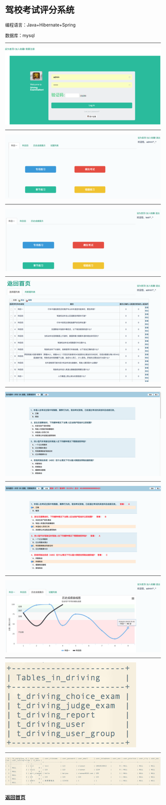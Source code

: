 # 驾校考试评分系统
<p>编程语言：Java+Hibernate+Spring</p>
<p>数据库：mysql</p>

----

![](https://github.com/perixiaowan/MarkdownPhotos/blob/master/project/driving/denglu.png?raw=true)

----

![](https://github.com/perixiaowan/MarkdownPhotos/blob/master/project/driving/admin.png?raw=true)

----

![](https://github.com/perixiaowan/MarkdownPhotos/blob/master/project/driving/test.png?raw=true)

----

![](https://github.com/perixiaowan/MarkdownPhotos/blob/master/project/driving/list.png?raw=true)

----

![](https://github.com/perixiaowan/MarkdownPhotos/blob/master/project/driving/exam.png?raw=true)

----

![](https://github.com/perixiaowan/MarkdownPhotos/blob/master/project/driving/examandresult.png?raw=true)

----


![](https://github.com/perixiaowan/MarkdownPhotos/blob/master/project/driving/score.png?raw=true)

----

![](https://github.com/perixiaowan/MarkdownPhotos/blob/master/project/driving/table.png?raw=true)

----

![](https://github.com/perixiaowan/MarkdownPhotos/blob/master/project/driving/user.png?raw=true)

### [返回首页](http://www.liuxiaowan.com/keynote/)